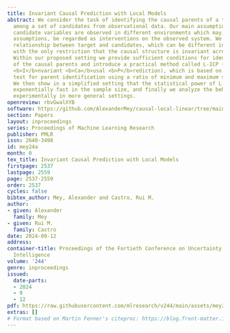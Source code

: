```yaml
---
title: Invariant Causal Prediction with Local Models
abstract: We consider the task of identifying the causal parents of a target variable
  among a set of candidates from observational data. Our main assumption is that the
  candidate variables are observed in different environments which may, under certain
  assumptions, be regarded as interventions on the observed system. We assume a linear
  relationship between target and candidates, which can be different in each environment
  with the only restriction that the causal structure is invariant across environments.
  Within our proposed setting we provide sufficient conditions for identifiability
  of the causal parents and introduce a practical method called L-ICP (<b>L</b>ocalized
  <b>I</b>nvariant <b>Ca</b>usal <b>P</b>rediction), which is based on a hypothesis
  test for parent identification using a ratio of minimum and maximum statistics.
  We then show in a simplified setting that the statistical power of L-ICP converges
  exponentially fast in the sample size, and finally we analyze the behavior of L-ICP
  experimentally in more general settings.
openreview: rbvGwalXYB
software: https://github.com/AlexanderMey/causal-local-linear/tree/main/UAI-code
section: Papers
layout: inproceedings
series: Proceedings of Machine Learning Research
publisher: PMLR
issn: 2640-3498
id: mey24a
month: 0
tex_title: Invariant Causal Prediction with Local Models
firstpage: 2537
lastpage: 2559
page: 2537-2559
order: 2537
cycles: false
bibtex_author: Mey, Alexander and Castro, Rui M.
author:
- given: Alexander
  family: Mey
- given: Rui M.
  family: Castro
date: 2024-09-12
address:
container-title: Proceedings of the Fortieth Conference on Uncertainty in Artificial
  Intelligence
volume: '244'
genre: inproceedings
issued:
  date-parts:
  - 2024
  - 9
  - 12
pdf: https://raw.githubusercontent.com/mlresearch/v244/main/assets/mey24a/mey24a.pdf
extras: []
# Format based on Martin Fenner's citeproc: https://blog.front-matter.io/posts/citeproc-yaml-for-bibliographies/
---
```

